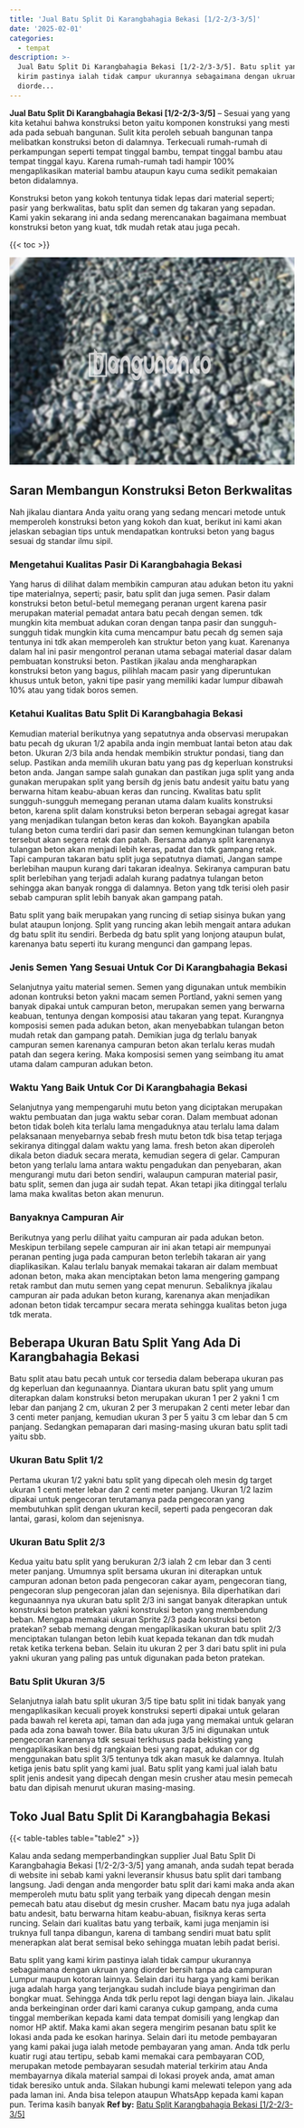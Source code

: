 ```yaml
---
title: 'Jual Batu Split Di Karangbahagia Bekasi [1/2-2/3-3/5]'
date: '2025-02-01'
categories:
  - tempat
description: >-
  Jual Batu Split Di Karangbahagia Bekasi [1/2-2/3-3/5]. Batu split yang kami
  kirim pastinya ialah tidak campur ukurannya sebagaimana dengan ukruan yang
  diorde...
---
```


**Jual Batu Split Di Karangbahagia Bekasi \[1/2-2/3-3/5\]** – Sesuai yang yang kita ketahui bahwa konstruksi beton yaitu komponen konstruksi yang mesti ada pada sebuah bangunan. Sulit kita peroleh sebuah bangunan tanpa melibatkan konstruksi beton di dalamnya. Terkecuali rumah-rumah di perkampungan seperti tempat tinggal bambu, tempat tinggal bambu atau tempat tinggal kayu. Karena rumah-rumah tadi hampir 100% mengaplikasikan material bambu ataupun kayu cuma sedikit pemakaian beton didalamnya.

Konstruksi beton yang kokoh tentunya tidak lepas dari material seperti; pasir yang berkwalitas, batu split dan semen dg takaran yang sepadan. Kami yakin sekarang ini anda sedang merencanakan bagaimana membuat konstruksi beton yang kuat, tdk mudah retak atau juga pecah.

{{< toc >}}

![Jual Batu Split Di Karangbahagia Bekasi [1/2-2/3-3/5]](/images/jual-batu-split-12.png)

## Saran Membangun Konstruksi Beton Berkwalitas

Nah jikalau diantara Anda yaitu orang yang sedang mencari metode untuk memperoleh konstruksi beton yang kokoh dan kuat, berikut ini kami akan jelaskan sebagian tips untuk mendapatkan kontruksi beton yang bagus sesuai dg standar ilmu sipil.

### Mengetahui Kualitas Pasir Di Karangbahagia Bekasi

Yang harus di dilihat dalam membikin campuran atau adukan beton itu yakni tipe materialnya, seperti; pasir, batu split dan juga semen. Pasir dalam konstruksi beton betul-betul memegang peranan urgent karena pasir merupakan material pemadat antara batu pecah dengan semen. tdk mungkin kita membuat adukan coran dengan tanpa pasir dan sungguh-sungguh tidak mungkin kita cuma mencampur batu pecah dg semen saja tentunya ini tdk akan memperoleh kan struktur beton yang kuat. Karenanya dalam hal ini pasir mengontrol peranan utama sebagai material dasar dalam pembuatan konstruksi beton. Pastikan jikalau anda mengharapkan konstruksi beton yang bagus, pilihlah macam pasir yang diperuntukan khusus untuk beton, yakni tipe pasir yang memiliki kadar lumpur dibawah 10% atau yang tidak boros semen.

### Ketahui Kualitas Batu Split Di Karangbahagia Bekasi

Kemudian material berikutnya yang sepatutnya anda observasi merupakan batu pecah dg ukuran 1/2 apabila anda ingin membuat lantai beton atau dak beton. Ukuran 2/3 bila anda hendak membikin struktur pondasi, tiang dan selup. Pastikan anda memilih ukuran batu yang pas dg keperluan konstruksi beton anda. Jangan sampe salah gunakan dan pastikan juga split yang anda gunakan merupakan split yang bersih dg jenis batu andesit yaitu batu yang berwarna hitam keabu-abuan keras dan runcing. Kwalitas batu split sungguh-sungguh memegang peranan utama dalam kualits konstruksi beton, karena split dalam konstruksi beton berperan sebagai agregat kasar yang menjadikan tulangan beton keras dan kokoh. Bayangkan apabila tulang beton cuma terdiri dari pasir dan semen kemungkinan tulangan beton tersebut akan segera retak dan patah. Bersama adanya split karenanya tulangan beton akan menjadi lebih keras, padat dan tdk gampang retak. Tapi campuran takaran batu split juga sepatutnya diamati, Jangan sampe berlebihan maupun kurang dari takaran idealnya. Sekiranya campuran batu split berlebihan yang terjadi adalah kurang padatnya tulangan beton sehingga akan banyak rongga di dalamnya. Beton yang tdk terisi oleh pasir sebab campuran split lebih banyak akan gampang patah.

Batu split yang baik merupakan yang runcing di setiap sisinya bukan yang bulat ataupun lonjong. Split yang runcing akan lebih mengait antara adukan dg batu split itu sendiri. Berbeda dg batu split yang lonjong ataupun bulat, karenanya batu seperti itu kurang mengunci dan gampang lepas.

### Jenis Semen Yang Sesuai Untuk Cor Di Karangbahagia Bekasi

Selanjutnya yaitu material semen. Semen yang digunakan untuk membikin adonan kontruksi beton yakni macam semen Portland, yakni semen yang banyak dipakai untuk campuran beton, merupakan semen yang berwarna keabuan, tentunya dengan komposisi atau takaran yang tepat. Kurangnya komposisi semen pada adukan beton, akan menyebabkan tulangan beton mudah retak dan gampang patah. Demikian juga dg terlalu banyak campuran semen karenanya campuran beton akan terlalu keras mudah patah dan segera kering. Maka komposisi semen yang seimbang itu amat utama dalam campuran adukan beton.

### Waktu Yang Baik Untuk Cor Di Karangbahagia Bekasi

Selanjutnya yang mempengaruhi mutu beton yang diciptakan merupakan waktu pembuatan dan juga waktu sebar coran. Dalam membuat adonan beton tidak boleh kita terlalu lama mengaduknya atau terlalu lama dalam pelaksanaan menyebarnya sebab fresh mutu beton tdk bisa tetap terjaga sekiranya ditinggal dalam waktu yang lama. fresh beton akan diperoleh dikala beton diaduk secara merata, kemudian segera di gelar. Campuran beton yang terlalu lama antara waktu pengadukan dan penyebaran, akan mengurangi mutu dari beton sendiri, walaupun campuran material pasir, batu split, semen dan juga air sudah tepat. Akan tetapi jika ditinggal terlalu lama maka kwalitas beton akan menurun.

### Banyaknya Campuran Air

Berikutnya yang perlu dilihat yaitu campuran air pada adukan beton. Meskipun terbilang sepele campuran air ini akan tetapi air mempunyai peranan penting juga pada campuran beton terlebih takaran air yang diaplikasikan. Kalau terlalu banyak memakai takaran air dalam membuat adonan beton, maka akan menciptakan beton lama mengering gampang retak rambut dan mutu semen yang cepat menurun. Sebaliknya jikalau campuran air pada adukan beton kurang, karenanya akan menjadikan adonan beton tidak tercampur secara merata sehingga kualitas beton juga tdk merata.

## Beberapa Ukuran Batu Split Yang Ada Di Karangbahagia Bekasi

Batu split atau batu pecah untuk cor tersedia dalam beberapa ukuran pas dg keperluan dan kegunaannya. Diantara ukuran batu split yang umum diterapkan dalam konstruksi beton merupakan ukuran 1 per 2 yakni 1 cm lebar dan panjang 2 cm, ukuran 2 per 3 merupakan 2 centi meter lebar dan 3 centi meter panjang, kemudian ukuran 3 per 5 yaitu 3 cm lebar dan 5 cm panjang. Sedangkan pemaparan dari masing-masing ukuran batu split tadi yaitu sbb.

### Ukuran Batu Split 1/2

Pertama ukuran 1/2 yakni batu split yang dipecah oleh mesin dg target ukuran 1 centi meter lebar dan 2 centi meter panjang. Ukuran 1/2 lazim dipakai untuk pengecoran terutamanya pada pengecoran yang membutuhkan split dengan ukuran kecil, seperti pada pengecoran dak lantai, garasi, kolom dan sejenisnya.

### Ukuran Batu Split 2/3

Kedua yaitu batu split yang berukuran 2/3 ialah 2 cm lebar dan 3 centi meter panjang. Umumnya split bersama ukuran ini diterapkan untuk campuran adonan beton pada pengecoran cakar ayam, pengecoran tiang, pengecoran slup pengecoran jalan dan sejenisnya. Bila diperhatikan dari kegunaannya nya ukuran batu split 2/3 ini sangat banyak diterapkan untuk konstruksi beton pratekan yakni konstruksi beton yang membendung beban. Mengapa memakai ukuran Sprite 2/3 pada konstruksi beton pratekan? sebab memang dengan mengaplikasikan ukuran batu split 2/3 menciptakan tulangan beton lebih kuat kepada tekanan dan tdk mudah retak ketika terkena beban. Selain itu ukuran 2 per 3 dari batu split ini pula yakni ukuran yang paling pas untuk digunakan pada beton pratekan.

### Batu Split Ukuran 3/5

Selanjutnya ialah batu split ukuran 3/5 tipe batu split ini tidak banyak yang mengaplikasikan kecuali proyek konstruksi seperti dipakai untuk gelaran pada bawah rel kereta api, taman dan ada juga yang memakai untuk gelaran pada ada zona bawah tower. Bila batu ukuran 3/5 ini digunakan untuk pengecoran karenanya tdk sesuai terkhusus pada bekisting yang mengaplikasikan besi dg rangkaian besi yang rapat, adukan cor dg menggunakan batu split 3/5 tentunya tdk akan masuk ke dalamnya. Itulah ketiga jenis batu split yang kami jual. Batu split yang kami jual ialah batu split jenis andesit yang dipecah dengan mesin crusher atau mesin pemecah batu dan dipisah menurut ukuran masing-masing.

## Toko Jual Batu Split Di Karangbahagia Bekasi

{{< table-tables table="table2" >}}

Kalau anda sedang memperbandingkan supplier Jual Batu Split Di Karangbahagia Bekasi \[1/2-2/3-3/5\] yang amanah, anda sudah tepat berada di website ini sebab kami yakni leveransir khusus batu split dari tambang langsung. Jadi dengan anda mengorder batu split dari kami maka anda akan memperoleh mutu batu split yang terbaik yang dipecah dengan mesin pemecah batu atau disebut dg mesin crusher. Macam batu nya juga adalah batu andesit, batu berwarna hitam keabu-abuan, fisiknya keras serta runcing. Selain dari kualitas batu yang terbaik, kami juga menjamin isi truknya full tanpa dibangun, karena di tambang sendiri muat batu split menerapkan alat berat semisal beko sehingga muatan lebih padat berisi.

Batu split yang kami kirim pastinya ialah tidak campur ukurannya sebagaimana dengan ukruan yang diorder bersih tanpa ada campuran Lumpur maupun kotoran lainnya. Selain dari itu harga yang kami berikan juga adalah harga yang terjangkau sudah include biaya pengiriman dan bongkar muat. Sehingga Anda tdk perlu repot lagi dengan biaya lain. Jikalau anda berkeinginan order dari kami caranya cukup gampang, anda cuma tinggal memberikan kepada kami data tempat domisili yang lengkap dan nomor HP aktif. Maka kami akan segera mengirim pesanan batu split ke lokasi anda pada ke esokan harinya. Selain dari itu metode pembayaran yang kami pakai juga ialah metode pembayaran yang aman. Anda tdk perlu kuatir rugi atau tertipu, sebab kami memakai cara pembayaran COD, merupakan metode pembayaran sesudah material terkirim atau Anda membayarnya dikala material sampai di lokasi proyek anda, amat aman tidak beresiko untuk anda. Silakan hubungi kami melewati telepon yang ada pada laman ini. Anda bisa telepon ataupun WhatsApp kepada kami kapan pun. Terima kasih banyak
**Ref by:** [Batu Split Karangbahagia Bekasi [1/2-2/3-3/5]](https://id.wikipedia.org/wiki/Batu)
